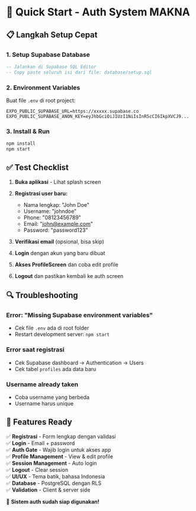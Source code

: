# 🚀 Quick Start - Auth System MAKNA

## 📋 Langkah Setup Cepat

### 1. Setup Supabase Database
```sql
-- Jalankan di Supabase SQL Editor
-- Copy paste seluruh isi dari file: database/setup.sql
```

### 2. Environment Variables
Buat file `.env` di root project:
```env
EXPO_PUBLIC_SUPABASE_URL=https://xxxxx.supabase.co
EXPO_PUBLIC_SUPABASE_ANON_KEY=eyJhbGciOiJIUzI1NiIsInR5cCI6IkpXVCJ9...
```

### 3. Install & Run
```bash
npm install
npm start
```

## ✅ Test Checklist

1. **Buka aplikasi** - Lihat splash screen
2. **Registrasi user baru:**
   - Nama lengkap: "John Doe"
   - Username: "johndoe"
   - Phone: "08123456789"
   - Email: "john@example.com"
   - Password: "password123"

3. **Verifikasi email** (opsional, bisa skip)
4. **Login** dengan akun yang baru dibuat
5. **Akses ProfileScreen** dan coba edit profile
6. **Logout** dan pastikan kembali ke auth screen

## 🔍 Troubleshooting

### Error: "Missing Supabase environment variables"
- Cek file `.env` ada di root folder
- Restart development server: `npm start`

### Error saat registrasi
- Cek Supabase dashboard → Authentication → Users
- Cek tabel `profiles` ada data baru

### Username already taken
- Coba username yang berbeda
- Username harus unique

## 📱 Features Ready

✅ **Registrasi** - Form lengkap dengan validasi  
✅ **Login** - Email + password  
✅ **Auth Gate** - Wajib login untuk akses app  
✅ **Profile Management** - View & edit profile  
✅ **Session Management** - Auto login  
✅ **Logout** - Clear session  
✅ **UI/UX** - Tema batik, bahasa Indonesia  
✅ **Database** - PostgreSQL dengan RLS  
✅ **Validation** - Client & server side  

🎉 **Sistem auth sudah siap digunakan!**
